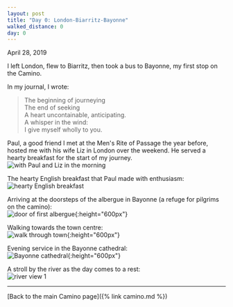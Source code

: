 ```yaml
---
layout: post
title: "Day 0: London-Biarritz-Bayonne"
walked_distance: 0
day: 0
---
```

April 28, 2019

I left London, flew to Biarritz, then took a bus to Bayonne, my first stop on the Camino.

In my journal, I wrote: 
> The beginning of journeying  
> The end of seeking  
> A heart uncontainable, anticipating.  
> A whisper in the wind:   
> 	I give myself wholly to you.

Paul, a good friend I met at the Men's Rite of Passage the year before, hosted me with his wife Liz in London over the weekend. He served a hearty breakfast for the start of my journey.  
![with Paul and Liz in the morning](/assets/img/camino/day_1/20190428_100040.jpg)

The hearty English breakfast that Paul made with enthusiasm:  
![hearty English breakfast](/assets/img/camino/day_1/20190428_092812.jpg)

Arriving at the doorsteps of the albergue in Bayonne (a refuge for pilgrims on the camino):  
![door of first albergue](/assets/img/camino/day_1/20190428_182544.jpg){:height="600px"}

Walking towards the town centre:  
![walk through town](/assets/img/camino/day_1/20190428_193850.jpg){:height="600px"} 

Evening service in the Bayonne cathedral:  
![Bayonne cathedral](/assets/img/camino/day_1/20190428_195823.jpg){:height="600px"} 

A stroll by the river as the day comes to a rest:  
![river view 1](/assets/img/camino/day_1/20190428_205044.jpg)  

---

[Back to the main Camino page]({% link camino.md %})

